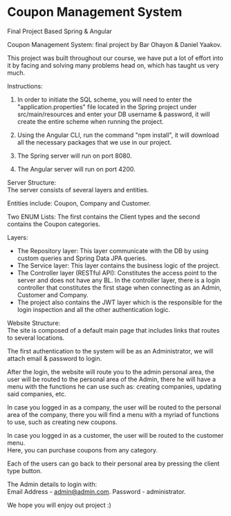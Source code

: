 # Coupon Management System
 Final Project Based Spring & Angular

Coupon Management System: final project by Bar Ohayon & Daniel Yaakov. 

This project was built throughout our course, we have put a lot of effort into it by facing and solving many problems head on, which has taught us very much.  

Instructions:   

1. In order to initiate the SQL scheme, you will need to enter the "application.properties" file located in the Spring project under src/main/resources and enter your DB username & password, it will create the entire scheme when running the project.

2. Using the Angular CLI, run the command "npm install", it will download all the necessary packages that we use in our project. 

3. The Spring server will run on port 8080.
4. The Angular server will run on port 4200.

Server Structure:  
The server consists of several layers and entities.

Entities include: Coupon, Company and Customer.

Two ENUM Lists: The first contains the Client types and the second contains the Coupon categories.

Layers:  
* The Repository layer: This layer communicate with the DB by using custom queries and Spring Data JPA queries.  
* The Service layer: This layer contains the business logic of the project.  
* The Controller layer (RESTful API): Constitutes the access point to the server and does not have any BL. In the controller layer, there is a login controller that constitutes the first stage when connecting as an Admin, Customer and Company.  
* The project also contains the JWT layer which is the responsible for the login inspection and all the other authentication logic.  

Website Structure:  
The site is composed of a default main page that includes links that routes to several locations.  
  
The first authentication to the system will be as an Administrator, we will attach email & password to login.  
  
After the login, the website will route you to the admin personal area, the user will be routed to the personal area of the Admin, there he will have a menu with the functions he can use such as: creating companies, updating said companies, etc.  
  
In case you logged in as a company, the user will be routed to the personal area of the company, there you will find a menu with a myriad of functions to use, such as creating new coupons. 
  
In case you logged in as a customer, the user will be routed to the customer menu.  
Here, you can purchase coupons from any category. 
  
Each of the users can go back to their personal area by pressing the client type button.  

The Admin details to login with:  
Email Address - admin@admin.com. 
Password - administrator. 

We hope you will enjoy out project :)
